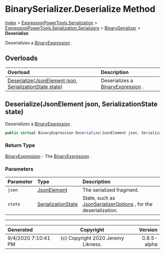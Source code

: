 ﻿# BinarySerializer.Deserialize Method

[Index](../index.md) > [ExpressionPowerTools.Serialization](ExpressionPowerTools.Serialization.a.md) > [ExpressionPowerTools.Serialization.Serializers](ExpressionPowerTools.Serialization.Serializers.n.md) > [BinarySerializer](ExpressionPowerTools.Serialization.Serializers.BinarySerializer.cs.md) > **Deserialize**

Deserializes a [BinaryExpression](https://docs.microsoft.com/dotnet/api/system.linq.expressions.binaryexpression) .

## Overloads

| Overload | Description |
| :-- | :-- |
| [Deserialize(JsonElement json, SerializationState state)](#deserializejsonelement-json-serializationstate-state) | Deserializes a [BinaryExpression](https://docs.microsoft.com/dotnet/api/system.linq.expressions.binaryexpression) . |
## Deserialize(JsonElement json, SerializationState state)

Deserializes a [BinaryExpression](https://docs.microsoft.com/dotnet/api/system.linq.expressions.binaryexpression) .

```csharp
public virtual BinaryExpression Deserialize(JsonElement json, SerializationState state)
```

### Return Type

 [BinaryExpression](https://docs.microsoft.com/dotnet/api/system.linq.expressions.binaryexpression)  - The [BinaryExpression](https://docs.microsoft.com/dotnet/api/system.linq.expressions.binaryexpression) .

### Parameters

| Parameter | Type | Description |
| :-- | :-- | :-- |
| `json` | [JsonElement](https://docs.microsoft.com/dotnet/api/system.text.json.jsonelement) | The serialized fragment. |
| `state` | [SerializationState](ExpressionPowerTools.Serialization.Serializers.SerializationState.cs.md) | State, such as [JsonSerializerOptions](https://docs.microsoft.com/dotnet/api/system.text.json.jsonserializeroptions) , for the deserialization. |



---

| Generated | Copyright | Version |
| :-- | :-: | --: |
| 9/4/2020 7:10:41 PM | (c) Copyright 2020 Jeremy Likness. | 0.8.5-alpha |
